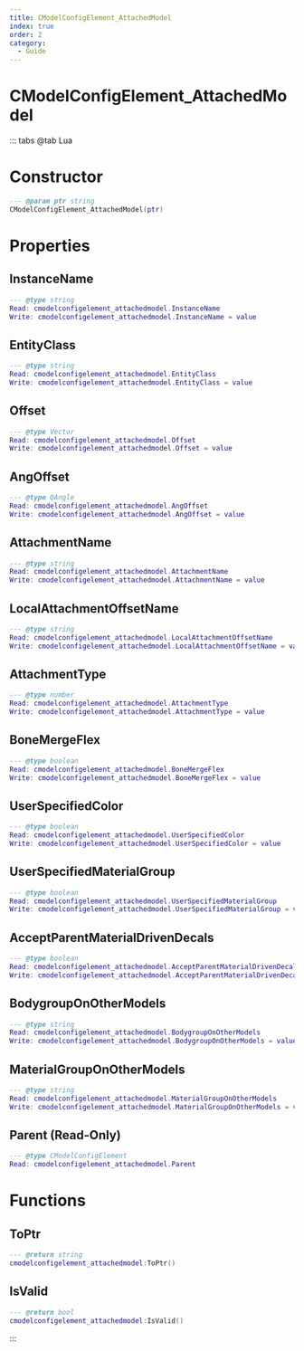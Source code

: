 ```yaml
---
title: CModelConfigElement_AttachedModel
index: true
order: 2
category:
  - Guide
---
```


# CModelConfigElement_AttachedModel

::: tabs
@tab Lua
# Constructor
```lua
--- @param ptr string
CModelConfigElement_AttachedModel(ptr)
```
# Properties
## InstanceName 
```lua
--- @type string
Read: cmodelconfigelement_attachedmodel.InstanceName
Write: cmodelconfigelement_attachedmodel.InstanceName = value
```
## EntityClass 
```lua
--- @type string
Read: cmodelconfigelement_attachedmodel.EntityClass
Write: cmodelconfigelement_attachedmodel.EntityClass = value
```
## Offset 
```lua
--- @type Vector
Read: cmodelconfigelement_attachedmodel.Offset
Write: cmodelconfigelement_attachedmodel.Offset = value
```
## AngOffset 
```lua
--- @type QAngle
Read: cmodelconfigelement_attachedmodel.AngOffset
Write: cmodelconfigelement_attachedmodel.AngOffset = value
```
## AttachmentName 
```lua
--- @type string
Read: cmodelconfigelement_attachedmodel.AttachmentName
Write: cmodelconfigelement_attachedmodel.AttachmentName = value
```
## LocalAttachmentOffsetName 
```lua
--- @type string
Read: cmodelconfigelement_attachedmodel.LocalAttachmentOffsetName
Write: cmodelconfigelement_attachedmodel.LocalAttachmentOffsetName = value
```
## AttachmentType 
```lua
--- @type number
Read: cmodelconfigelement_attachedmodel.AttachmentType
Write: cmodelconfigelement_attachedmodel.AttachmentType = value
```
## BoneMergeFlex 
```lua
--- @type boolean
Read: cmodelconfigelement_attachedmodel.BoneMergeFlex
Write: cmodelconfigelement_attachedmodel.BoneMergeFlex = value
```
## UserSpecifiedColor 
```lua
--- @type boolean
Read: cmodelconfigelement_attachedmodel.UserSpecifiedColor
Write: cmodelconfigelement_attachedmodel.UserSpecifiedColor = value
```
## UserSpecifiedMaterialGroup 
```lua
--- @type boolean
Read: cmodelconfigelement_attachedmodel.UserSpecifiedMaterialGroup
Write: cmodelconfigelement_attachedmodel.UserSpecifiedMaterialGroup = value
```
## AcceptParentMaterialDrivenDecals 
```lua
--- @type boolean
Read: cmodelconfigelement_attachedmodel.AcceptParentMaterialDrivenDecals
Write: cmodelconfigelement_attachedmodel.AcceptParentMaterialDrivenDecals = value
```
## BodygroupOnOtherModels 
```lua
--- @type string
Read: cmodelconfigelement_attachedmodel.BodygroupOnOtherModels
Write: cmodelconfigelement_attachedmodel.BodygroupOnOtherModels = value
```
## MaterialGroupOnOtherModels 
```lua
--- @type string
Read: cmodelconfigelement_attachedmodel.MaterialGroupOnOtherModels
Write: cmodelconfigelement_attachedmodel.MaterialGroupOnOtherModels = value
```
## Parent (Read-Only)
```lua
--- @type CModelConfigElement
Read: cmodelconfigelement_attachedmodel.Parent
```
# Functions
## ToPtr
```lua
--- @return string
cmodelconfigelement_attachedmodel:ToPtr()
```
## IsValid
```lua
--- @return bool
cmodelconfigelement_attachedmodel:IsValid()
```

:::